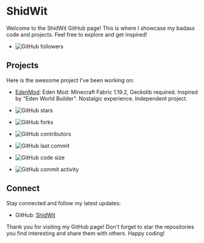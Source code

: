 # ShidWit

Welcome to the ShidWit GitHub page! This is where I showcase my badass code and projects. Feel free to explore and get inspired!
- ![GitHub followers](https://img.shields.io/github/followers/ShidWit?style=social)

## Projects

Here is the awesome project I've been working on:

- [EdenMod](https://github.com/ShidWit/EdenMod): Eden Mod: Minecraft Fabric 1.19.2, Geckolib required. Inspired by "Eden World Builder". Nostalgic experience. Independent project. 

- ![GitHub stars](https://img.shields.io/github/stars/ShidWit/EdenMod?style=social)

- ![GitHub forks](https://img.shields.io/github/forks/ShidWit/EdenMod?style=social)

- ![GitHub contributors](https://img.shields.io/github/contributors/ShidWit/EdenMod)

- ![GitHub last commit](https://img.shields.io/github/last-commit/ShidWit/EdenMod)

- ![GitHub code size](https://img.shields.io/github/languages/code-size/ShidWit/EdenMod)

- ![GitHub commit activity](https://img.shields.io/github/commit-activity/y/ShidWit/EdenMod)

## Connect

Stay connected and follow my latest updates:

- GitHub: [ShidWit](https://github.com/ShidWit)

Thank you for visiting my GitHub page! Don't forget to star the repositories you find interesting and share them with others. Happy coding!
